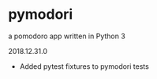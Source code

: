 # pymodori
a pomodoro app written in Python 3





2018.12.31.0

- Added pytest fixtures to pymodori tests